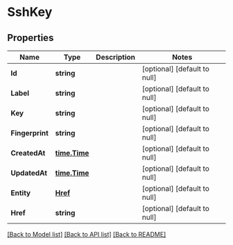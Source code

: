 # SshKey

## Properties
Name | Type | Description | Notes
------------ | ------------- | ------------- | -------------
**Id** | **string** |  | [optional] [default to null]
**Label** | **string** |  | [optional] [default to null]
**Key** | **string** |  | [optional] [default to null]
**Fingerprint** | **string** |  | [optional] [default to null]
**CreatedAt** | [**time.Time**](time.Time.md) |  | [optional] [default to null]
**UpdatedAt** | [**time.Time**](time.Time.md) |  | [optional] [default to null]
**Entity** | [**Href**](Href.md) |  | [optional] [default to null]
**Href** | **string** |  | [optional] [default to null]

[[Back to Model list]](../README.md#documentation-for-models) [[Back to API list]](../README.md#documentation-for-api-endpoints) [[Back to README]](../README.md)


